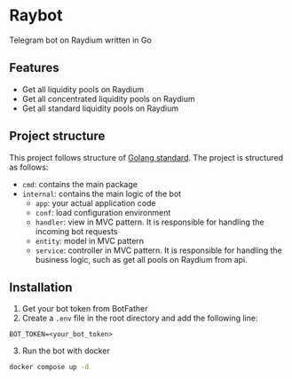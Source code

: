 # Raybot

Telegram bot on Raydium written in Go

## Features

- Get all liquidity pools on Raydium
- Get all concentrated liquidity pools on Raydium
- Get all standard liquidity pools on Raydium

## Project structure

This project follows structure of [Golang standard](https://github.com/golang-standards/project-layout). The project is structured as follows:

- `cmd`: contains the main package
- `internal`: contains the main logic of the bot
    - `app`: your actual application code
    - `conf`: load configuration environment
    - `handler`: view in MVC pattern. It is responsible for handling the incoming bot requests
    - `entity`: model in MVC pattern
    - `service`: controller in MVC pattern. It is responsible for handling the business logic, such as get all pools on Raydium from api.

## Installation

1. Get your bot token from BotFather
2. Create a `.env` file in the root directory and add the following line:
```
BOT_TOKEN=<your_bot_token>
```
3. Run the bot with docker
```bash
docker compose up -d
```


